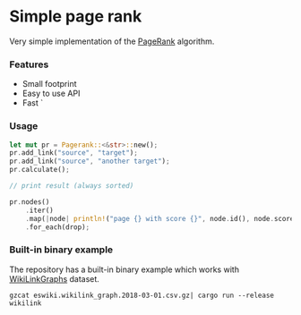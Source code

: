 # Simple page rank

Very simple implementation of the [PageRank](http://ilpubs.stanford.edu:8090/422/1/1999-66.pdf) algorithm.

### Features

- Small footprint
- Easy to use API
- Fast
`
### Usage

```rust
let mut pr = Pagerank::<&str>::new();
pr.add_link("source", "target");
pr.add_link("source", "another target");
pr.calculate();

// print result (always sorted)

pr.nodes()
	.iter()
	.map(|node| println!("page {} with score {}", node.id(), node.score()))
	.for_each(drop);
```


### Built-in binary example

The repository has a built-in binary example which works with [WikiLinkGraphs](https://zenodo.org/record/2539424) dataset.


```
gzcat eswiki.wikilink_graph.2018-03-01.csv.gz| cargo run --release wikilink
```
